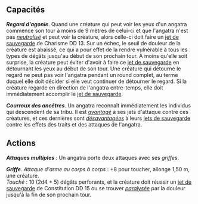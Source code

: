 ## Capacités
_**Regard d'agonie**_. Quand une créature qui peut voir les yeux d'un angatra commence son tour à moins de 9 mètres de celui-ci et que l'angatra n'est pas [_neutralisé_](/gerer-la-sante-du-personnage/#neutralise) et peut voir la créature, alors celle-ci doit faire un [jet de sauvegarde](/utiliser-les-caracteristiques/#jets-de-sauvegarde) de Charisme DD 13. Sur un échec, le seuil de douleur de la créature est abaissé, ce qui a pour effet de la rendre vulnérable à tous les types de dégâts jusqu'au début de son prochain tour. À moins qu'elle soit surprise, la créature peut éviter d'avoir à faire ce [jet de sauvegarde](/utiliser-les-caracteristiques/#jets-de-sauvegarde) en détournant les yeux au début de son tour. Une créature qui détourne le regard ne peut pas voir l'angatra pendant un round complet, au terme duquel elle doit décider si elle veut continuer de détourner le regard. Si la créature regarde en direction de l'angatra entre-temps, elle doit immédiatement accomplir le [jet de sauvegarde](/utiliser-les-caracteristiques/#jets-de-sauvegarde).

_**Courroux des ancêtres**_. Un angatra reconnaît immédiatement les individus qui descendent de sa tribu. Il est [_avantagé_](/utiliser-les-caracteristiques/#avantage-et-desavantage) à ses jets d'attaque contre ces créatures, et ces dernières sont [_désavantagées_](/utiliser-les-caracteristiques/#avantage-et-desavantage) à leurs [jets de sauvegarde](/utiliser-les-caracteristiques/#jets-de-sauvegarde) contre les effets des traits et des attaques de l'angatra.

## Actions
_**Attaques multiples**_ : Un angatra porte deux attaques avec ses _griffes_.

_**Griffe**_. _Attaque d'arme au corps à corps_ : +8 pour toucher, allonge 1,50 m, une créature.  
_Touché_ : 10 (2d4 + 5) dégâts perforants, et la créature doit réussir un [jet de sauvegarde](/utiliser-les-caracteristiques/#jets-de-sauvegarde) de Constitution DD 15 ou se trouver [_paralysée_](/gerer-la-sante-du-personnage/#paralyse) par la douleur jusqu'à la fin de son prochain tour.
